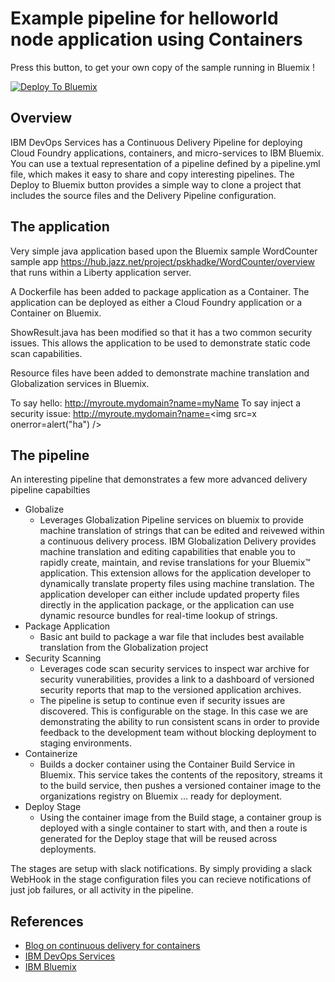# Example pipeline for helloworld node application using Containers  

Press this button, to get your own copy of the sample running in Bluemix !

[![Deploy To Bluemix](https://bluemix.net/deploy/button.png)](https://qa.hub.jazz.net/deploy/index.html?repository=https://github.com/Puquios/d2bm-codescan-and-globlization-for-foundry.git)

## Overview 
IBM DevOps Services has a Continuous Delivery Pipeline for deploying Cloud Foundry applications, containers, and micro-services to IBM Bluemix. You can use a textual representation of a pipeline defined by a pipeline.yml file, which makes it easy to share and copy interesting pipelines. The Deploy to Bluemix button provides a simple way to clone a project that includes the source files and the Delivery Pipeline configuration. 

## The application 
Very simple java application based upon the Bluemix sample WordCounter sample app https://hub.jazz.net/project/pskhadke/WordCounter/overview that runs within a Liberty application server.  

A Dockerfile has been added to package application as a Container.  The application can be deployed as either a Cloud Foundry application or a Container on Bluemix.  

ShowResult.java has been modified so that it has a two common security issues.  This allows the application to be used to demonstrate static code scan capabilities.  

Resource files have been added to demonstrate machine translation and Globalization services in Bluemix.

To say hello: http://myroute.mydomain?name=myName
To say inject a security issue: http://myroute.mydomain?name=<img src=x onerror=alert("ha") />

## The pipeline 
An interesting pipeline that demonstrates a few more advanced delivery pipeline capabilties 

- Globalize 
    + Leverages Globalization Pipeline services on bluemix to provide machine translation of strings that can be edited and reivewed within a continuous delivery process.  IBM Globalization Delivery provides machine translation and editing capabilities that enable you to rapidly create, maintain, and revise translations for your Bluemix™ application. This extension allows for the application developer to dynamically translate property files using machine translation. The application developer can either include updated property files directly in the application package, or the application can use dynamic resource bundles for real-time lookup of strings.  
- Package Application
    + Basic ant build to package a war file that includes best available translation from the Globalization project 
- Security Scanning
    + Leverages code scan security services to inspect war archive for security vunerabilities, provides a link to a dashboard of versioned security reports that map to the versioned application archives.  
    + The pipeline is setup to continue even if security issues are discovered.  This is configurable on the stage.  In this case we are demonstrating the ability to run consistent scans in order to provide feedback to the development team without blocking deployment to staging environments.  
- Containerize 
    + Builds a docker container using the Container Build Service in Bluemix.  This service takes the contents of the repository, streams it to the build service, then pushes a versioned container image to the organizations registry on Bluemix ... ready for deployment.  
- Deploy Stage
    + Using the container image from the Build stage, a container group is deployed with a single container to start with, and then a route is generated for the Deploy stage that will be reused across deployments. 

The stages are setup with slack notifications.  By simply providing a slack WebHook in the stage configuration files you can recieve notifications of just job failures, or all activity in the pipeline.  

## References 
- [Blog on continuous delivery for containers](https://developer.ibm.com/bluemix/docs/set-up-continuous-delivery-ibm-containers/)
- [IBM DevOps Services](http://hub.jazz.net)
- [IBM Bluemix](http://bluemix.net)
